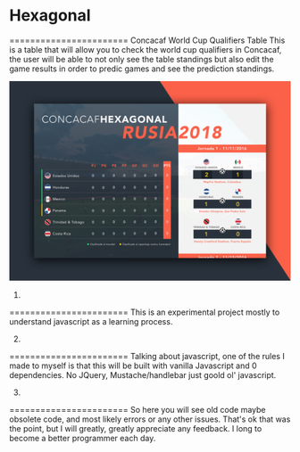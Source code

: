 # Hexagonal
=======================
Concacaf World Cup Qualifiers Table
This is a table that will allow you to check the world cup qualifiers in Concacaf, the user will be able to not only see the table standings but also edit the game results in order to predic games and see the prediction standings.

![alt tag](https://raw.githubusercontent.com/joxmar/Hexagonal/master/dist/images/release-day-art.png)

1.
=======================
This is an experimental project mostly to understand javascript as a learning process.

2.
=======================
Talking about javascript, one of the rules I made to myself is that this will be built with vanilla Javascript and 0 dependencies. No JQuery, Mustache/handlebar just goold ol' javascript.

3.
=======================
So here you will see old code maybe obsolete code, and most likely errors or any other issues. That's ok that was the point, but I will greatly, greatly appreciate any feedback. I long to become a better programmer each day.